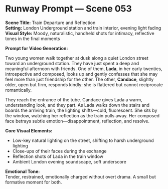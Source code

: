 # Runway Prompt — Scene 053

**Scene Title:** Train Departure and Reflection  
**Setting:** London Underground station and train interior, evening light fading  
**Visual Style:** Moody, naturalistic, handheld shots for intimacy, reflective tones in the final moments

**Prompt for Video Generation:**

Two young women walk together at dusk along a quiet London street toward an underground station. They have just spent a deep and meaningful afternoon with friends. One of them, **Lada**, in her early twenties, introspective and composed, looks up and gently confesses that she may feel more than just friendship for the other. The other, **Candace**, slightly older, open but firm, responds kindly: she is flattered but cannot reciprocate romantically.

They reach the entrance of the tube. Candace gives Lada a warm, understanding look, and they part. As Lada walks down the stairs and boards the arriving train, the lighting shifts—cold, fluorescent. She sits by the window, watching her reflection as the train pulls away. Her composed face betrays subtle emotion—disappointment, reflection, and resolve.

**Core Visual Elements:**

- Low-key natural lighting on the street, shifting to harsh underground lighting
- Close-ups of their faces during the exchange
- Reflection shots of Lada in the train window
- Ambient London evening soundscape, soft underscore

**Emotional Tone:**  
Tender, restrained, emotionally charged without overt drama. A small but formative moment for both.
